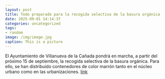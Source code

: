 ```yaml
---
layout: post
title: Todo preparado para la recogida selectiva de la basura orgánica
date: 2025-09-01 14:14:37
categories: uncategorized
tags:
- random
image: /img/image.jpg
caption: This is a picture
---
```

El Ayuntamiento de Villanueva de la Cañada pondrá en marcha, a partir del próximo 15 de septiembre, la recogida selectiva de la basura orgánica. Para ello, se han distribuido contenedores de color marrón tanto en el núcleo urbano como en las urbanizaciones.  [link](https://www.ayto-villacanada.es/tu-ayuntamiento/todo-preparado-para-la-recogida-selectiva-de-la-basura-organica/)
